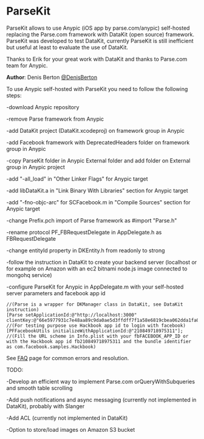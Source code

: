 ParseKit
========

ParseKit allows to use Anypic (iOS app by parse.com/anypic) self-hosted replacing the Parse.com framework with DataKit (open source) framework.
ParseKit was developed to test DataKit, currently ParseKit is still inefficient but useful at least to evaluate the use of DataKit.

Thanks to Erik for your great work with DataKit and thanks to Parse.com team for Anypic.

**Author**: Denis Berton [@DenisBerton](https://twitter.com/DenisBerton)

To use Anypic self-hosted with ParseKit you need to follow the following steps:

-download Anypic repository

-remove Parse framework from Anypic

-add DataKit project (DataKit.xcodeproj) on framework group in Anypic

-add Facebook framework with DeprecatedHeaders folder on framework group in Anypic

-copy ParseKit folder in Anypic External folder and add folder on External group in Anypic project

-add "-all_load" in "Other Linker Flags" for Anypic target

-add libDataKit.a in "Link Binary With Libraries" section for Anypic target

-add "-fno-objc-arc" for SCFacebook.m in "Compile Sources" section for Anypic target

-change Prefix.pch import of Parse framework as #import "Parse.h"

-rename protocol PF_FBRequestDelegate in AppDelegate.h as FBRequestDelegate

-change entityId property in DKEntity.h from readonly to strong

-follow the instruction in DataKit to create your backend server (localhost or for example on Amazon with an ec2 bitnami node.js image connected to mongohq service)

-configure ParseKit for Anypic in AppDelegate.m with your self-hosted server parameters and facebook app id 

    //(Parse is a wrapper for DKManager class in DataKit, see DataKit instruction)
    [Parse setApplicationId:@"http://localhost:3000" clientKey:@"66e5977931c7e48aa89c9da0ae5d3ffdff7f1a58e6819cbea062dda1fa050296"];    
    //(For testing purpose use Hackbook app id to login with facebook)
    [PFFacebookUtils initializeWithApplicationId:@"210849718975311"];
    //(Fill the URL scheme in Info.plist with your fbFACEBOOK_APP_ID or with the Hackbook app id fb210849718975311 and the bundle identifier as com.facebook.samples.Hackbook)
    

See [FAQ](https://github.com/OneMoreThing/ParseKit/wiki/FAQ) page for common errors and resolution.


TODO:

-Develop an efficient way to implement Parse.com orQueryWithSubqueries and smooth table scrolling 

-Add push notifications and async messaging (currently not implemented in DataKit), probably with Slanger

-Add ACL (currently not implemented in DataKit)

-Option to store/load images on Amazon S3 bucket
